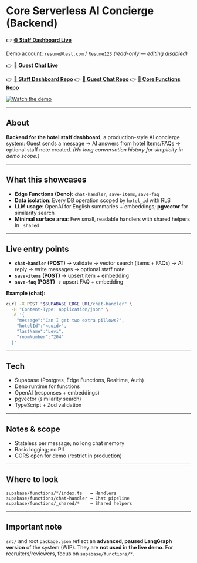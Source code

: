 # Core Serverless AI Concierge (Backend)

👉 **[🌐 Staff Dashboard Live](https://staff-dashboard-beryl.vercel.app/login)**

Demo account: `resume@test.com` / `Resume123` *(read-only — editing disabled)*

👉 **[💬 Guest Chat Live](https://chat-dashboard-tau-seven.vercel.app/)**

👉 **[📂 Staff Dashboard Repo](https://github.com/WeitzY/staff-dashboard)**
👉 **[📂 Guest Chat Repo](https://github.com/WeitzY/chat-dashboard)**
👉 **[📂 Core Functions Repo](https://github.com/WeitzY/core-dashboard-staff)**

[![Watch the demo](https://img.youtube.com/vi/xu75WGMdmxU/maxresdefault.jpg)](https://www.youtube.com/watch?v=xu75WGMdmxU)

---

## About

**Backend for the hotel staff dashboard**, a production-style AI concierge system:
Guest sends a message → AI answers from hotel Items/FAQs → optional staff note created.
*(No long conversation history for simplicity in demo scope.)*

---

## What this showcases

* **Edge Functions (Deno)**: `chat-handler`, `save-items`, `save-faq`
* **Data isolation**: Every DB operation scoped by `hotel_id` with RLS
* **LLM usage**: OpenAI for English summaries + embeddings; **pgvector** for similarity search
* **Minimal surface area**: Few small, readable handlers with shared helpers in `_shared`

---

## Live entry points

* **`chat-handler` (POST)** → validate → vector search (items + FAQs) → AI reply → write messages → optional staff note
* **`save-items` (POST)** → upsert item + embedding
* **`save-faq` (POST)** → upsert FAQ + embedding

**Example (chat):**

```bash
curl -X POST "$SUPABASE_EDGE_URL/chat-handler" \
  -H "Content-Type: application/json" \
  -d '{
    "message":"Can I get two extra pillows?",
    "hotelId":"<uuid>",
    "lastName":"Levi",
    "roomNumber":"204"
  }'
```

---

## Tech

* Supabase (Postgres, Edge Functions, Realtime, Auth)
* Deno runtime for functions
* OpenAI (responses + embeddings)
* pgvector (similarity search)
* TypeScript + Zod validation

---

## Notes & scope

* Stateless per message; no long chat memory
* Basic logging; no PII
* CORS open for demo (restrict in production)

---

## Where to look

```
supabase/functions/*/index.ts   → Handlers
supabase/functions/chat-handler → Chat pipeline
supabase/functions/_shared/*    → Shared helpers
```

---

## Important note

`src/` and root `package.json` reflect an **advanced, paused LangGraph version** of the system (WIP).
They are **not used in the live demo**. For recruiters/reviewers, focus on `supabase/functions/*`.
